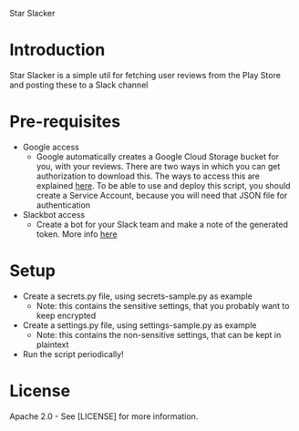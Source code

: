 Star Slacker

# Introduction

Star Slacker is a simple util for fetching user reviews from the Play Store and posting these to a Slack channel

# Pre-requisites

* Google access
  * Google automatically creates a Google Cloud Storage bucket for you, with your reviews. There are two ways in which you can get authorization to download this. The ways to access this are explained [here](https://support.google.com/googleplay/android-developer/answer/6135870#export). To be able to use and deploy this script, you should create a Service Account, because you will need that JSON file for authentication
* Slackbot access
  * Create a bot for your Slack team and make a note of the generated token. More info [here](https://api.slack.com/bot-users)

# Setup
* Create a secrets.py file, using secrets-sample.py as example
  * Note: this contains the sensitive settings, that you probably want to keep encrypted
* Create a settings.py file, using settings-sample.py as example
  * Note: this contains the non-sensitive settings, that can be kept in plaintext 
* Run the script periodically! 

# License
Apache 2.0 - See [LICENSE] for more information.
